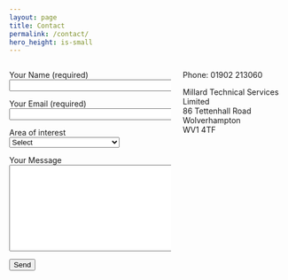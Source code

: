 ```yaml
---
layout: page
title: Contact
permalink: /contact/
hero_height: is-small
---
```

<div class="columns">
    <div class="column is-4">
    <form action="https://formspree.io/mgepvvjk" method="post">
      <input type="hidden" name="_next" value="/thanks/" />
      <p>Your Name (required)<br />
        <input type="text" size="40" aria-required="true" name="name"></p>
      <p>Your Email (required)<br />
        <input type="email" size="40" aria-required="true" name="_replyto"></p>
      <p>Area of interest<br />
        <select name="AOI" id="department" required="">
          <option value="Select" selected="" disabled="">Select</option>
          <option value="Technical Candidate Review">Technical Candidate Review</option>
          <option value="Cloud Migration">Cloud Migration</option>
          <option value="Managed Platform">Managed Platform</option>
          <option value="Development Process Tooling">Development Process Tooling</option>
          <option value="Other">Other.</option>
        </select>
      </p>
      <p>Your Message<br />
        <textarea cols="40" rows="10" name="message"></textarea></p>
      <p><input type="submit" value="Send"></p>
      </form>
    </div>
    <div class="column is-4">
    <p>Phone: 01902 213060</p>
    <p>Millard Technical Services Limited<br />
      86 Tettenhall Road<br />
      Wolverhampton<br />
      WV1 4TF</p>
    </div>
</div>